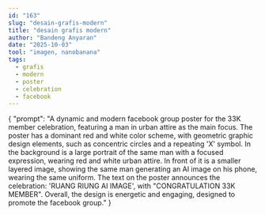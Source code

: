 ```yaml
---
id: "163"
slug: "desain-grafis-modern"
title: "desain grafis modern"
author: "Bandeng Anyaran"
date: "2025-10-03"
tool: "imagen, nanobanana"
tags:
  - grafis
  - modern
  - poster
  - celebration
  - facebook
---
```

{ "prompt": "A dynamic and modern facebook group poster for the 33K member celebration, featuring a man in urban attire as the main focus. The poster has a dominant red and white color scheme, with geometric graphic design elements, such as concentric circles and a repeating 'X' symbol. In the background is a large portrait of the same man with a focused expression, wearing red and white urban attire. In front of it is a smaller layered image, showing the same man generating an AI image on his phone, wearing the same uniform. The text on the poster announces the celebration: 'RUANG RIUNG AI IMAGE', with \"CONGRATULATION 33K MEMBER\". Overall, the design is energetic and engaging, designed to promote the facebook group." }
